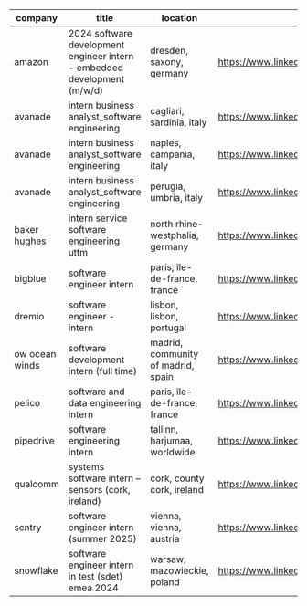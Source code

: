 |company|title|location|link|
|---|---|---|---|
|amazon|2024 software development engineer intern - embedded development (m/w/d)|dresden, saxony, germany|https://www.linkedin.com/jobs/view/3877273184|
|avanade|intern business analyst_software engineering|cagliari, sardinia, italy|https://www.linkedin.com/jobs/view/3959388104|
|avanade|intern business analyst_software engineering|naples, campania, italy|https://www.linkedin.com/jobs/view/3959386259|
|avanade|intern business analyst_software engineering|perugia, umbria, italy|https://www.linkedin.com/jobs/view/3959387215|
|baker hughes|intern service software engineering uttm|north rhine-westphalia, germany|https://www.linkedin.com/jobs/view/3977884349|
|bigblue|software engineer intern|paris, île-de-france, france|https://www.linkedin.com/jobs/view/3575815459|
|dremio|software engineer - intern|lisbon, lisbon, portugal|https://www.linkedin.com/jobs/view/3968077560|
|ow ocean winds|software development intern (full time)|madrid, community of madrid, spain|https://www.linkedin.com/jobs/view/3975880076|
|pelico|software and data engineering intern|paris, île-de-france, france|https://www.linkedin.com/jobs/view/3992453616|
|pipedrive|software engineering intern|tallinn, harjumaa, worldwide|https://www.linkedin.com/jobs/view/3998661380|
|qualcomm|systems software intern – sensors (cork, ireland)|cork, county cork, ireland|https://www.linkedin.com/jobs/view/3965647773|
|sentry|software engineer intern (summer 2025)|vienna, vienna, austria|https://www.linkedin.com/jobs/view/3989927808|
|snowflake|software engineer intern in test (sdet) emea 2024|warsaw, mazowieckie, poland|https://www.linkedin.com/jobs/view/3926599920|
